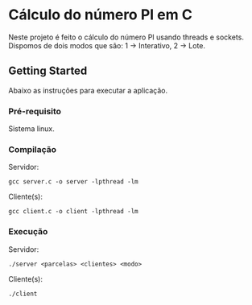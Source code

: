 # Cálculo do número PI em C
Neste projeto é feito o cálculo do número PI usando threads e sockets.
Dispomos de dois modos que são: 1 -> Interativo, 2 -> Lote.

## Getting Started

Abaixo as instruções para executar a aplicação.

### Pré-requisito

Sistema linux.

### Compilação

Servidor:
```
gcc server.c -o server -lpthread -lm
```

Cliente(s):
```
gcc client.c -o client -lpthread -lm
```

### Execução

Servidor:
```
./server <parcelas> <clientes> <modo>
```

Cliente(s):
```
./client
```
